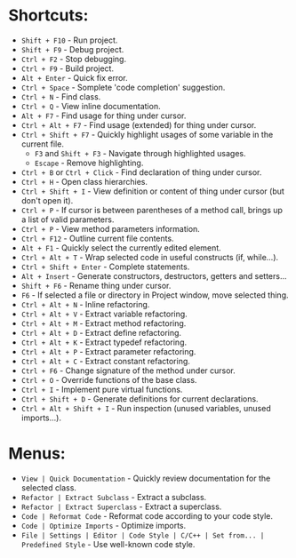 # Shortcuts:
- `Shift + F10` - Run project.
- `Shift + F9` - Debug project.
- `Ctrl + F2` - Stop debugging.
- `Ctrl + F9` - Build project.
- `Alt + Enter` - Quick fix error.
- `Ctrl + Space` - Somplete 'code completion' suggestion.
- `Ctrl + N` - Find class.
- `Ctrl + Q` - View inline documentation.
- `Alt + F7` - Find usage for thing under cursor.
- `Ctrl + Alt + F7` - Find usage (extended) for thing under cursor.
- `Ctrl + Shift + F7` - Quickly highlight usages of some variable in the current file.
  - `F3` and `Shift + F3` - Navigate through highlighted usages.
  - `Escape` - Remove highlighting.
- `Ctrl + B` or `Ctrl + Click` - Find declaration of thing under cursor.
- `Ctrl + H` - Open class hierarchies.
- `Ctrl + Shift + I` - View definition or content of thing under cursor (but don't open it).
- `Ctrl + P` - If cursor is between parentheses of a method call, brings up a list of valid parameters.
- `Ctrl + P` - View method parameters information.
- `Ctrl + F12` - Outline current file contents.
- `Alt + F1` - Quickly select the currently edited element.
- `Ctrl + Alt + T` - Wrap selected code in useful constructs (if, while...).
- `Ctrl + Shift + Enter` - Complete statements.
- `Alt + Insert` - Generate constructors, destructors, getters and setters...
- `Shift + F6` - Rename thing under cursor.
- `F6` - If selected a file or directory in Project window, move selected thing.
- `Ctrl + Alt + N` - Inline refactoring.
- `Ctrl + Alt + V` - Extract variable refactoring.
- `Ctrl + Alt + M` - Extract method refactoring.
- `Ctrl + Alt + D` - Extract define refactoring.
- `Ctrl + Alt + K` - Extract typedef refactoring.
- `Ctrl + Alt + P` - Extract parameter refactoring.
- `Ctrl + Alt + C` - Extract constant refactoring.
- `Ctrl + F6` - Change signature of the method under cursor.
- `Ctrl + O` - Override functions of the base class.
- `Ctrl + I` - Implement pure virtual functions.
- `Ctrl + Shift + D` - Generate definitions for current declarations.
- `Ctrl + Alt + Shift + I` - Run inspection (unused variables, unused imports...).

# Menus:
- `View | Quick Documentation` - Quickly review documentation for the selected class.
- `Refactor | Extract Subclass` - Extract a subclass.
- `Refactor | Extract Superclass` - Extract a superclass.
- `Code | Reformat Code` - Reformat code according to your code style.
- `Code | Optimize Imports` - Optimize imports.
- `File | Settings | Editor | Code Style | C/C++ | Set from... | Predefined Style` - Use well-known code style.
